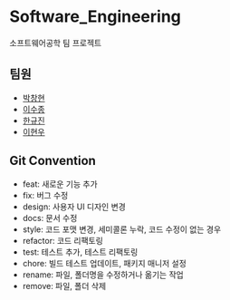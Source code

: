 # Software_Engineering
소프트웨어공학 팀 프로젝트


## 팀원
- [박창현](https://github.com/sac7160)
- [이수종](https://github.com/water-bell)
- [한규진](https://github.com/9yujin)
- [이현우](https://github.com/devedev123)


## Git Convention
- feat: 새로운 기능 추가
- fix: 버그 수정
- design: 사용자 UI 디자인 변경
- docs: 문서 수정
- style: 코드 포맷 변경, 세미콜론 누락, 코드 수정이 없는 경우
- refactor: 코드 리팩토링
- test: 테스트 추가, 테스트 리팩토링
- chore: 빌드 테스트 업데이트, 패키지 매니저 설정
- rename: 파일, 폴더명을 수정하거나 옮기는 작업
- remove: 파일, 폴더 삭제
